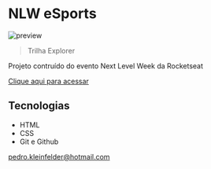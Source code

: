 # NLW eSports

![preview](./.github/preview.png)

> Trilha Explorer

Projeto contruído do evento Next Level Week da Rocketseat

[Clique aqui para acessar](https://pedro-k.github.io/NLW_eSports-Trilha_Explorer/)

## Tecnologias

- HTML
- CSS
- Git e Github


pedro.kleinfelder@hotmail.com
